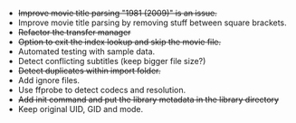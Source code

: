 * ~~Improve movie title parsing "1981 (2009)" is an issue.~~
* Improve movie title parsing by removing stuff between square brackets.
* ~~Refactor the transfer manager~~
* ~~Option to exit the index lookup and skip the movie file.~~
* Automated testing with sample data.
* Detect conflicting subtitles (keep bigger file size?)
* ~~Detect duplicates within import folder.~~
* Add ignore files.
* Use ffprobe to detect codecs and resolution.
* ~~Add init command and put the library metadata in the library directory~~
* Keep original UID, GID and mode.
